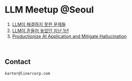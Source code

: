 # LLM Meetup @Seoul

1. [LLM이 해결하지 못한 문제들](/Seoul/1/)
2. [LLM이 흔들어 놓았던 지난 1년](/Seoul/2/)
3. [Productionize AI Application and Mitigate Hallucination](/Seoul/3/)

<br>

## Contact

```
karter@linercorp.com
```
